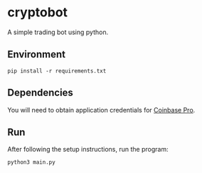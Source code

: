 # cryptobot
 A simple trading bot using python.

## Environment

```shell
pip install -r requirements.txt
```

## Dependencies
You will need to obtain application credentials for 
[Coinbase Pro](https://docs.cloud.coinbase.com).
## Run

After following the setup instructions, run the program:

```shell
python3 main.py
```
